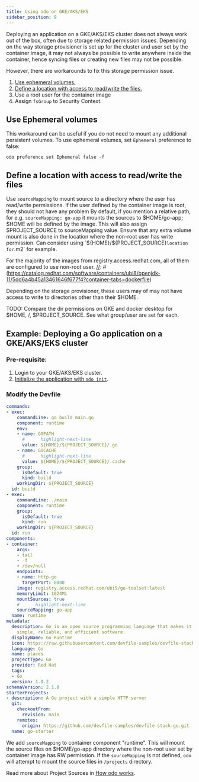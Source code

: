 ```yaml
---
title: Using odo on GKE/AKS/EKS
sidebar_position: 9
---
```

Deploying an application on a GKE/AKS/EKS cluster does not always work out of the box, often due to storage related permission issues.
Depending on the way storage provisioner is set up for the cluster and user set by the container image, it may not always be possible to write anywhere inside the container, hence syncing files or creating new files may not be possible.

However, there are workarounds to fix this storage permission issue.
1. [Use ephemeral volumes.](#use-ephemeral-volumes)
2. [Define a location with access to read/write the files.](#define-a-location-with-access-to-readwrite-the-files)
3. Use a root user for the container image
4. Assign `fsGroup` to Security Context.

## Use Ephemeral volumes
This workaround can be useful if you do not need to mount any additional persistent volumes.
To use ephemeral volumes, set `Ephemeral` preference to false:
```shell
odo preference set Ephemeral false -f
```

## Define a location with access to read/write the files
Use `sourceMapping` to mount source to a directory where the user has read/write permissions.
If the user defined by the container image is root, they should not have any problem
By default, if you mention a relative path, for e.g. `sourceMapping: go-app` it mounts the sources to $HOME/go-app; $HOME will be defined by the image. This will also assign $PROJECT_SOURCE to sourceMapping value.
Ensure that any extra volume mount is also done in the location where the non-root user has write permission. Can consider using `${HOME}/${PROJECT_SOURCE}` location for `.m2` for example.

For the majority of the images from registry.access.redhat.com, all of them are configured to use non-root user.
[//]: # (https://catalog.redhat.com/software/containers/ubi8/openjdk-11/5dd6a4b45a13461646f677f4?container-tabs=dockerfile)

Depending on the storage provisioner, these users may of may not have access to write to directories other than their $HOME.

TODO: Compare the dir permissions on GKE and docker desktop for $HOME, /, $PROJECT_SOURCE. See what group/user are set for each.

[//]: # (Test odo on AKS with low cpu/memory B2ms or the lowest one)

## Example: Deploying a Go application on a GKE/AKS/EKS cluster

### Pre-requisite:
1. Login to your GKE/AKS/EKS cluster.
2. [Initialize the application with `odo init`](../quickstart/go#step-2-initializing-your-application-odo-init).

### Modify the Devfile
```yaml showLineNumbers
commands:
- exec:
    commandLine: go build main.go
    component: runtime
    env:
    - name: GOPATH
      #      highlight-next-line
      value: ${HOME}/${PROJECT_SOURCE}/.go
    - name: GOCACHE
      #      highlight-next-line
      value: ${HOME}/${PROJECT_SOURCE}/.cache
    group:
      isDefault: true
      kind: build
    workingDir: ${PROJECT_SOURCE}
  id: build
- exec:
    commandLine: ./main
    component: runtime
    group:
      isDefault: true
      kind: run
    workingDir: ${PROJECT_SOURCE}
  id: run
components:
- container:
    args:
    - tail
    - -f
    - /dev/null
    endpoints:
    - name: http-go
      targetPort: 8080
    image: registry.access.redhat.com/ubi9/go-toolset:latest
    memoryLimit: 1024Mi
    mountSources: true
    #      highlight-next-line
    sourceMapping: go-app
  name: runtime
metadata:
  description: Go is an open source programming language that makes it easy to build
    simple, reliable, and efficient software.
  displayName: Go Runtime
  icon: https://raw.githubusercontent.com/devfile-samples/devfile-stack-icons/main/golang.svg
  language: Go
  name: places
  projectType: Go
  provider: Red Hat
  tags:
  - Go
  version: 1.0.2
schemaVersion: 2.1.0
starterProjects:
- description: A Go project with a simple HTTP server
  git:
    checkoutFrom:
      revision: main
    remotes:
      origin: https://github.com/devfile-samples/devfile-stack-go.git
  name: go-starter
```
We add `sourceMapping` to container component "runtime". This will mount the source files on $HOME/go-app directory where the non-root user set by container image has RW permission.
If the `sourceMapping` is not defined, `odo` will attempt to mount the source files in `/projects` directory.

Read more about Project Sources in [How odo works](/docs/development/architecture/how-odo-works#project-sources).